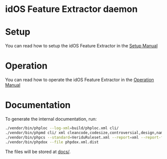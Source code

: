 # idOS Feature Extractor daemon

# Setup

You can read how to setup the idOS Feature Extractor in the [Setup Manual](Setup.md)

# Operation

You can read how to operate the idOS Feature Extractor in the [Operation Manual](Operation.md)

# Documentation

To generate the internal documentation, run:

```bash
./vendor/bin/phploc --log-xml=build/phploc.xml cli/
./vendor/bin/phpmd cli/ xml cleancode,codesize,controversial,design,naming,unusedcode --reportfile build/pmd.xml
./vendor/bin/phpcs --standard=VeriduRuleset.xml --report=xml --report-file=build/phpcs.xml cli/
./vendor/bin/phpdox --file phpdox.xml.dist
```

The files will be stored at [docs/](docs/).
